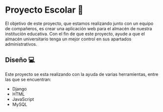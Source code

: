 # Proyecto Escolar 📓
El objetivo de este proyecto, que estamos realizando junto con un equipo de compañeros, es crear una aplicación web para el almacén de nuestra institución educativa. Con el fin de que este proyecto, ayude a que el almacén universitario tenga un mejor control en sus apartados administrativos.

## Diseño 💻
Este proyecto se esta realizando con la ayuda de varias herramientas, entre las que se encuentran:

- Django
- HTML
- JavaScript
- MySQL

